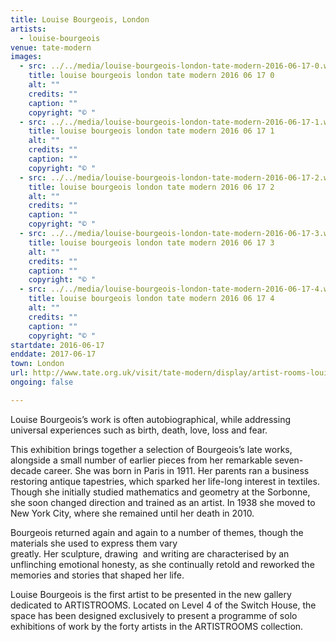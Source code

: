 ```yaml
---
title: Louise Bourgeois, London
artists:
  - louise-bourgeois
venue: tate-modern
images:
  - src: ../../media/louise-bourgeois-london-tate-modern-2016-06-17-0.webp
    title: louise bourgeois london tate modern 2016 06 17 0
    alt: ""
    credits: ""
    caption: ""
    copyright: "© "
  - src: ../../media/louise-bourgeois-london-tate-modern-2016-06-17-1.webp
    title: louise bourgeois london tate modern 2016 06 17 1
    alt: ""
    credits: ""
    caption: ""
    copyright: "© "
  - src: ../../media/louise-bourgeois-london-tate-modern-2016-06-17-2.webp
    title: louise bourgeois london tate modern 2016 06 17 2
    alt: ""
    credits: ""
    caption: ""
    copyright: "© "
  - src: ../../media/louise-bourgeois-london-tate-modern-2016-06-17-3.webp
    title: louise bourgeois london tate modern 2016 06 17 3
    alt: ""
    credits: ""
    caption: ""
    copyright: "© "
  - src: ../../media/louise-bourgeois-london-tate-modern-2016-06-17-4.webp
    title: louise bourgeois london tate modern 2016 06 17 4
    alt: ""
    credits: ""
    caption: ""
    copyright: "© "
startdate: 2016-06-17
enddate: 2017-06-17
town: London
url: http://www.tate.org.uk/visit/tate-modern/display/artist-rooms-louise-bourgeois
ongoing: false

---
```


Louise Bourgeois’s work is often autobiographical, while addressing universal experiences such as birth, death, love, loss and fear.

This exhibition brings together a selection of Bourgeois’s late works, alongside a small number of earlier pieces from her remarkable seven-decade career. She was born in Paris in 1911. Her parents ran a business restoring antique tapestries, which sparked her life-long interest in textiles. Though she initially studied mathematics and geometry at the Sorbonne, she soon changed direction and trained as an artist. In 1938 she moved to New York City, where she remained until her death in 2010.

Bourgeois returned again and again to a number of themes, though the materials she used to express them vary greatly. Her sculpture, drawing  and writing are characterised by an unflinching emotional honesty, as she continually retold and reworked the memories and stories that shaped her life.



Louise Bourgeois is the first artist to be presented in the new gallery dedicated to ARTISTROOMS. Located on Level 4 of the Switch House, the space has been designed exclusively to present a programme of solo exhibitions of work by the forty artists in the ARTISTROOMS collection.